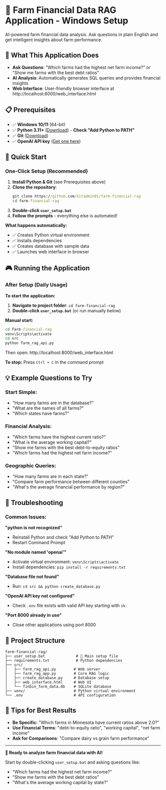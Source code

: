 # 🌾 Farm Financial Data RAG Application - Windows Setup

AI-powered farm financial data analysis. Ask questions in plain English and get intelligent insights about farm performance.

## 🎯 What This Application Does

- **Ask Questions**: "Which farms had the highest net farm income?" or "Show me farms with the best debt ratios"
- **AI Analysis**: Automatically generates SQL queries and provides financial insights
- **Web Interface**: User-friendly browser interface at http://localhost:8000/web_interface.html

## 📋 Prerequisites

- ✅ **Windows 10/11** (64-bit)
- ✅ **Python 3.11+** ([Download](https://www.python.org/downloads/)) - **Check "Add Python to PATH"**
- ✅ **Git** ([Download](https://git-scm.com/download/win))
- ✅ **OpenAI API key** ([Get one here](https://platform.openai.com/api-keys))

## 🚀 Quick Start

### **One-Click Setup (Recommended)**

1. **Install Python & Git** (see Prerequisites above)
2. **Clone the repository**:
   ```cmd
   git clone https://github.com/kitadmin01/farm-financial-rag
   cd farm-financial-rag
   ```
3. **Double-click `user_setup.bat`**
4. **Follow the prompts** - everything else is automated!

**What happens automatically:**
- ✅ Creates Python virtual environment
- ✅ Installs dependencies
- ✅ Creates database with sample data
- ✅ Launches web interface in browser

## 🎮 Running the Application

### **After Setup (Daily Usage)**

**To start the application:**
1. **Navigate to project folder**: `cd farm-financial-rag`
2. **Double-click `user_setup.bat`** (or run manually below)

**Manual start:**
```cmd
cd farm-financial-rag
venv\Scripts\activate
cd src
python farm_rag_api.py
```
Then open: http://localhost:8000/web_interface.html

**To stop:** Press `Ctrl + C` in the command prompt

## 💡 Example Questions to Try

### **Start Simple:**
- "How many farms are in the database?"
- "What are the names of all farms?"
- "Which states have farms?"

### **Financial Analysis:**
- "Which farms have the highest current ratio?"
- "What is the average working capital?"
- "Show me farms with the best debt-to-equity ratios"
- "Which farms had the highest net farm income?"

### **Geographic Queries:**
- "How many farms are in each state?"
- "Compare farm performance between different counties"
- "What's the average financial performance by region?"

## 🔧 Troubleshooting

### **Common Issues:**

**"python is not recognized"**
- Reinstall Python and check "Add Python to PATH"
- Restart Command Prompt

**"No module named 'openai'"**
- Activate virtual environment: `venv\Scripts\activate`
- Install dependencies: `pip install -r requirements.txt`

**"Database file not found"**
- Run: `cd src && python create_database.py`

**"OpenAI API key not configured"**
- Check `.env` file exists with valid API key starting with `sk-`

**"Port 8000 already in use"**
- Close other applications using port 8000

## 📁 Project Structure

```
farm-financial-rag/
├── user_setup.bat              # 🚀 Main setup file
├── requirements.txt            # Python dependencies
├── src/
│   ├── farm_rag_api.py        # Web server
│   ├── farm_rag_app.py        # Core RAG logic
│   ├── create_database.py     # Database setup
│   ├── web_interface.html     # Web UI
│   └── finbin_farm_data.db    # SQLite database
├── venv/                      # Python virtual environment
└── .env                       # API configuration
```

## 🎯 Tips for Best Results

- **Be Specific**: "Which farms in Minnesota have current ratios above 2.0?"
- **Use Financial Terms**: "debt-to-equity ratio", "working capital", "net farm income"
- **Ask for Comparisons**: "Compare dairy vs grain farm performance"

---

**🎉 Ready to analyze farm financial data with AI!**

Start by double-clicking `user_setup.bat` and asking questions like:
- "Which farms had the highest net farm income?"
- "Show me farms with the best debt ratios"
- "What's the average working capital by state?"
